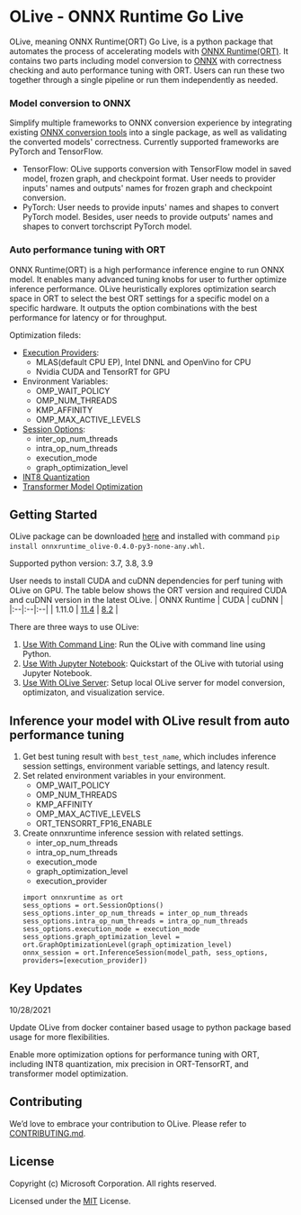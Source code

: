# OLive - ONNX Runtime Go Live
OLive, meaning ONNX Runtime(ORT) Go Live, is a python package that automates the process of accelerating models with [ONNX Runtime(ORT)](https://onnxruntime.ai/). It contains two parts including model conversion to [ONNX](https://onnx.ai/) with correctness checking and auto performance tuning with ORT. Users can run these two together through a single pipeline or run them independently as needed.
### Model conversion to ONNX
Simplify multiple frameworks to ONNX conversion experience by integrating existing [ONNX conversion tools](https://github.com/onnx/tutorials#converting-to-onnx-format) into a single package, as well as validating the converted models' correctness. Currently supported frameworks are PyTorch and TensorFlow.
 * TensorFlow: OLive supports conversion with TensorFlow model in saved model, frozen graph, and checkpoint format. User needs to provider inputs' names and outputs' names for frozen graph and checkpoint conversion.
 * PyTorch: User needs to provide inputs' names and shapes to convert PyTorch model. Besides, user needs to provide outputs' names and shapes to convert torchscript PyTorch model.

### Auto performance tuning with ORT
ONNX Runtime(ORT) is a high performance inference engine to run ONNX model. It enables many advanced tuning knobs for user to further optimize inference performance. OLive heuristically explores optimization search space in ORT to select the best ORT settings for a specific model on a specific hardware.  It outputs the option combinations with the best performance for latency or for throughput.

Optimization fileds:
* [Execution Providers](https://onnxruntime.ai/docs/execution-providers/):
   * MLAS(default CPU EP), Intel DNNL and OpenVino for CPU
   * Nvidia CUDA and TensorRT for GPU
* Environment Variables:
   * OMP_WAIT_POLICY
   * OMP_NUM_THREADS
   * KMP_AFFINITY
   * OMP_MAX_ACTIVE_LEVELS
* [Session Options](https://onnxruntime.ai/docs/performance/tune-performance.html#default-cpu-execution-provider-mlas):
   * inter_op_num_threads
   * intra_op_num_threads
   * execution_mode
   * graph_optimization_level
 * [INT8 Quantization](https://onnxruntime.ai/docs/performance/quantization.html)
 * [Transformer Model Optimization](https://github.com/microsoft/onnxruntime/tree/master/onnxruntime/python/tools/transformers)

## Getting Started
OLive package can be downloaded [here](https://olivewheels.blob.core.windows.net/repo/onnxruntime_olive-0.4.0-py3-none-any.whl) and installed with command `pip install onnxruntime_olive-0.4.0-py3-none-any.whl`. 

Supported python version: 3.7, 3.8, 3.9

User needs to install CUDA and cuDNN dependencies for perf tuning with OLive on GPU. The table below shows the ORT version and required CUDA and cuDNN version in the latest OLive.
| ONNX Runtime | CUDA | cuDNN |
|:--|:--|:--|
| 1.11.0 | [11.4](https://developer.nvidia.com/cuda-11-4-2-download-archive) | [8.2](https://developer.nvidia.com/rdp/cudnn-download#a-collapse824-114) |

There are three ways to use OLive:
1. [Use With Command Line](./cmd-example/readme.md): Run the OLive with command line using Python. 
2. [Use With Jupyter Notebook](./notebook-tutorial): Quickstart of the OLive with tutorial using Jupyter Notebook. 
3. [Use With OLive Server](./server-example/readme.md): Setup local OLive server for model conversion, optimizaton, and visualization service.

## Inference your model with OLive result from auto performance tuning 
1. Get best tuning result with `best_test_name`, which includes inference session settings, environment variable settings, and latency result. 
2. Set related environment variables in your environment.
    * OMP_WAIT_POLICY
    * OMP_NUM_THREADS
    * KMP_AFFINITY
    * OMP_MAX_ACTIVE_LEVELS
    * ORT_TENSORRT_FP16_ENABLE
3. Create onnxruntime inference session with related settings.
    * inter_op_num_threads
    * intra_op_num_threads
    * execution_mode
    * graph_optimization_level
    * execution_provider
    ```
   import onnxruntime as ort
   sess_options = ort.SessionOptions()
   sess_options.inter_op_num_threads = inter_op_num_threads
   sess_options.intra_op_num_threads = intra_op_num_threads
   sess_options.execution_mode = execution_mode
   sess_options.graph_optimization_level = ort.GraphOptimizationLevel(graph_optimization_level)
   onnx_session = ort.InferenceSession(model_path, sess_options, providers=[execution_provider])
    ```

## Key Updates
10/28/2021

Update OLive from docker container based usage to python package based usage for more flexibilities.

Enable more optimization options for performance tuning with ORT, including INT8 quantization, mix precision in ORT-TensorRT, and transformer model optimization.

## Contributing
We’d love to embrace your contribution to OLive. Please refer to [CONTRIBUTING.md](./CONTRIBUTING.md).

## License
Copyright (c) Microsoft Corporation. All rights reserved.

Licensed under the [MIT](./LICENSE) License.
   
   

